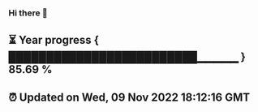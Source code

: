 ### Hi there 👋
⏳ Year progress { █████████████████████████▁▁▁▁▁ } 85.69 %
---
⏰ Updated on Wed, 09 Nov 2022 18:12:16 GMT
---
